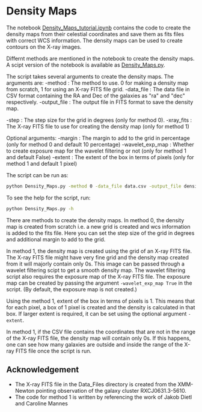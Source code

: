 # Density Maps

The notebook [Density_Maps_tutorial.ipynb](Density_Maps_tutorial.ipynb) contains the code to create the density maps from their celestial coordinates and save them as fits files with correct WCS information. The density maps can be used to create contours on the X-ray images.

Differnt methods are mentioned in the notebook to create the density maps. A scipt version of the notebook is available as [Density_Maps.py](Density_Maps.py).

The script takes several arguments to create the density maps. The arguments are:
-method : The method to use. 0 for making a density map from scratch, 1 for using an X-ray FITS file grid.
-data_file : The data file in CSV format containing the RA and Dec of the galaxies as "ra" and "dec" respectively.
-output_file : The output file in FITS format to save the density map.

-step : The step size for the grid in degrees (only for method 0).
-xray_fits : The X-ray FITS file to use for creating the density map (only for method 1)

Optional arguments:
-margin : The margin to add to the grid in percentage (only for method 0 and default 10 percentage)
-wavelet_exp_map : Whether to create exposure map for the wavelet filtering or not (only for method 1 and default False)
-extent : The extent of the box in terms of pixels (only for method 1 and default 1 pixel)

The script can be run as:
```bash
python Density_Maps.py -method 0 -data_file data.csv -output_file density_map.fits -step 0.1
```

To see the help for the script, run:
```bash
python Density_Maps.py -h
```

There are methods to create the density maps. In method 0, the density map is created from scratch i.e. a new grid is created and wcs information is added to the fits file. Here you can set the step size of the grid in degrees and additional margin to add to the grid.

In method 1, the density map is created using the grid of an X-ray FITS file. The X-ray FITS file might have very fine grid and the density map created from it will majorly contain only 0s. This image can be passed through a wavelet filtering scipt to get a smooth density map. The wavelet filtering script also requires the exposure map of the X-ray FITS file. The exposure map can be created by passing the argument `-wavelet_exp_map True` in the script. (By default, the exposure map is not created.)

Using the method 1, extent of the box in terms of pixels is 1. This means that for each pixel, a box of 1 pixel is created and the density is calculated in that box. If larger extent is required, it can be set using the optional argument `-extent`.

In method 1, if the CSV file contains the coordinates that are not in the range of the X-ray FITS file, the density map will contain only 0s. If this happens, one can see how many galaxies are outside and inside the range of the X-ray FITS file once the script is run. 

## Acknowledgement
- The X-ray FITS file in the Data_Files directory is created from the XMM-Newton pointing observation of the galaxy cluster RXCJ0631.3-5610.
- The code for method 1 is written by referencing the work of Jakob Dietl and Caroline Mannes